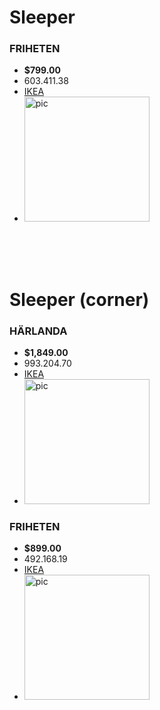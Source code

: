 # **Sleeper**
### FRIHETEN 
- **$799.00**
- 603.411.38
- [IKEA](https://www.ikea.com/us/en/p/friheten-sleeper-sofa-bomstad-black-60341138/#content)
- <img src="https://www.ikea.com/us/en/images/products/friheten-sleeper-sofa-bomstad-black__0525511_pe644872_s5.jpg?f=xl" alt="pic" width="200">

<br>
<br>
<br>

# **Sleeper (corner)**
### HÄRLANDA
- **$1,849.00**
- 993.204.70
- [IKEA](https://www.ikea.com/us/en/p/haerlanda-sleeper-sofa-with-chaise-sporda-dark-gray-s59320472/#content)
- <img src="https://www.ikea.com/us/en/images/products/haerlanda-sleeper-sofa-with-chaise-sporda-dark-gray__0622075_pe690282_s5.jpg?f=xl" alt="pic" width="200">

### FRIHETEN 
- **$899.00**
- 492.168.19
- [IKEA](https://www.ikea.com/us/en/p/friheten-sleeper-sectional-3-seat-w-storage-bomstad-black-s49216819/#content)
- <img src="https://www.ikea.com/us/en/images/products/friheten-sleeper-sectional-3-seat-w-storage-bomstad-black__0248337_pe386785_s5.jpg?f=xl" alt="pic" width="200">